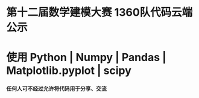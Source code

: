 # 第十二届数学建模大赛 1360队代码云端公示
# 使用 Python | Numpy | Pandas | Matplotlib.pyplot | scipy
#### 任何人可不经过允许将代码用于分享、交流

